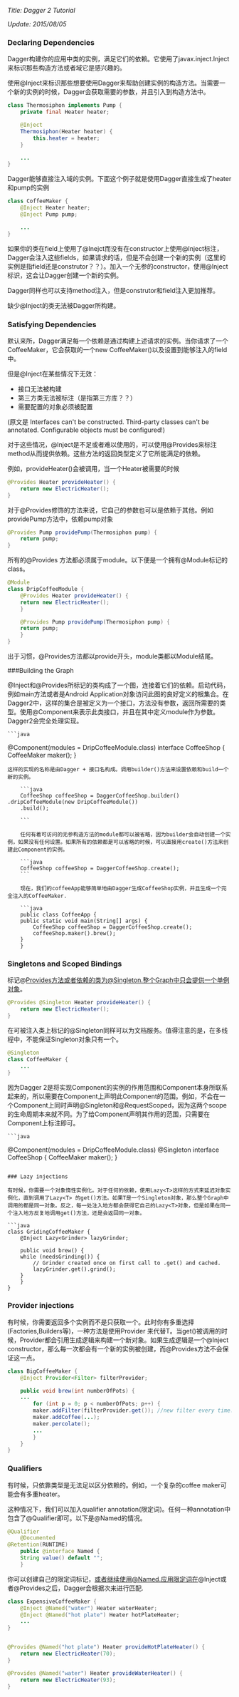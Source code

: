 *Title: Dagger 2 Tutorial*

*Update: 2015/08/05*

### Declaring Dependencies

Dagger构建你的应用中类的实例，满足它们的依赖。它使用了javax.inject.Inject来标识那些构造方法或者域它是感兴趣的。

使用@Inject来标识那些想要使用Dagger来帮助创建实例的构造方法。当需要一个新的实例的时候，Dagger会获取需要的参数，并且引入到构造方法中。

```java
class Thermosiphon implements Pump {
    private final Heater heater;

    @Inject
	Thermosiphon(Heater heater) {
	    this.heater = heater;
	}

    ...
}
```

Dagger能够直接注入域的实例。下面这个例子就是使用Dagger直接生成了heater和pump的实例

```java
class CoffeeMaker {
    @Inject Heater heater;
    @Inject Pump pump;

    ...
}
```

如果你的类在field上使用了@Inejct而没有在constructor上使用@Inject标注，Dagger会注入这些fields，如果请求的话，但是不会创建一个新的实例（这里的实例是指field还是construtor？？）。加入一个无参的constructor，使用@Inject标识，这会让Dagger创建一个新的实例。

Dagger同样也可以支持method注入，但是construtor和field注入更加推荐。

缺少@Inject的类无法被Dagger所构建。

### Satisfying Dependencies

默认来所，Dagger满足每一个依赖是通过构建上述请求的实例。当你请求了一个CoffeeMaker，它会获取的一个new CoffeeMaker()以及设置到能够注入的field中。

但是@Inject在某些情况下无效：

* 接口无法被构建
* 第三方类无法被标注（是指第三方库？？）
* 需要配置的对象必须被配置

(原文是
 Interfaces can't be constructed.
 Third-party classes can't be annotated.
 Configurable objects must be configured!)

对于这些情况，@Inject是不足或者难以使用的，可以使用@Provides来标注method从而提供依赖。这些方法的返回类型定义了它所能满足的依赖。

例如，provideHeater()会被调用，当一个Heater被需要的时候

```java
@Provides Heater provideHeater() {
    return new ElectricHeater();
}

```

对于@Provides修饰的方法来说，它自己的参数也可以是依赖于其他。例如providePump方法中，依赖pump对象

```java
@Provides Pump providePump(Thermosiphon pump) {
    return pump;
}
```

所有的@Provides 方法都必须属于module。以下便是一个拥有@Module标记的class。

```java
@Module
class DripCoffeeModule {
    @Provides Heater provideHeater() {
	return new ElectricHeater();
    }

    @Provides Pump providePump(Thermosiphon pump) {
	return pump;
    }
}

```

出于习惯，@Provides方法都以provide开头，module类都以Module结尾。

###Building the Graph

@Inject和@Provides所标记的类构成了一个图，连接着它们的依赖。启动代码，例如main方法或者是Android Application对象访问此图的良好定义的根集合。在Dagger2中，这样的集合是被定义为一个接口，方法没有参数，返回所需要的类型。使用@Component来表示此类接口，并且在其中定义module作为参数。Dagger2会完全处理实现。

    ```java
@Component(modules = DripCoffeeModule.class)
    interface CoffeeShop {
	CoffeeMaker maker();
    }

```
这样的实现的名称是由Dagger + 接口名构成。调用builder()方法来设置依赖和build一个新的实例。

    ```java
    CoffeeShop coffeeShop = DaggerCoffeeShop.builder()
.dripCoffeeModule(new DripCoffeeModule())
    .build();

    ```

    任何有着可访问的无参构造方法的module都可以被省略，因为builder会自动创建一个实例，如果没有任何设置。如果所有的依赖都是可以省略的时候，可以直接用create()方法来创建此Component的实例。

    ```java
    CoffeeShop coffeeShop = DaggerCoffeeShop.create();
    ```

    现在，我们的coffeeApp能够简单地由Dagger生成CoffeeShop实例，并且生成一个完全注入的CoffeeMaker.

    ```java
    public class CoffeeApp {
	public static void main(String[] args) {
	    CoffeeShop coffeeShop = DaggerCoffeeShop.create();
	    coffeeShop.maker().brew();
	}
    }
```

### Singletons and Scoped Bindings

标记@Provides方法或者依赖的类为@Singleton.整个Graph中只会提供一个单例对象。

```java
@Provides @Singleton Heater provideHeater() {
    return new ElectricHeater();
}
```

在可被注入类上标记的@Singleton同样可以为文档服务。值得注意的是，在多线程中，不能保证Singleton对象只有一个。

```java
@Singleton
class CoffeeMaker {
    ...
}

```

因为Dagger 2是将实现Component的实例的作用范围和Component本身所联系起来的，所以需要在Component上声明此Component的范围。例如，不会在一个Component上同时声明@Singleton和@RequestScoped，因为这两个scope的生命周期本来就不同。为了给Component声明其作用的范围，只需要在Component上标注即可。

    ```java
@Component(modules = DripCoffeeModule.class)
    @Singleton
    interface CoffeeShop {
	CoffeeMaker maker();
    }

```

### Lazy injections

有时候，你需要一个对象惰性实例化。对于任何的依赖，使用Lazy<T>这样的方式来延迟对象实例化，直到调用了Lazy<T> 的get()方法。如果T是一个Singleton对象，那么整个Graph中调用的都是同一对象。反之，每一处注入地方都会获得它自己的Lazy<T>对象，但是如果在同一个注入地方反复地调用get()方法，还是会返回同一对象。

```java
class GridingCoffeeMaker {
    @Inject Lazy<Grinder> lazyGrinder;

    public void brew() {
	while (needsGrinding()) {
	    // Grinder created once on first call to .get() and cached.
	    lazyGrinder.get().grind();
	}
    }
}

```


### Provider injections

有时候，你需要返回多个实例而不是只获取一个。此时你有多重选择(Factories,Builders等)，一种方法是使用Provider<T> 来代替T。当get()被调用的时候，Provider<T>都会引用生成逻辑来构建一个新对象。如果生成逻辑是一个@Inject constructor，那么每一次都会有一个新的实例被创建，而@Provides方法不会保证这一点。

```java
class BigCoffeeMaker {
    @Inject Provider<Filter> filterProvider;

    public void brew(int numberOfPots) {
	...
	    for (int p = 0; p < numberOfPots; p++) {
		maker.addFilter(filterProvider.get()); //new filter every time.
		maker.addCoffee(...);
		maker.percolate();
		...
	    }
    }
}
```

### Qualifiers

有时候，只依靠类型是无法足以区分依赖的。例如，一个复杂的coffee maker可能会有多重heater。

这种情况下，我们可以加入qualifier annotation(限定词)。任何一种annotation中包含了@Qualifier即可。以下是@Named的情况。

```java
@Qualifier
    @Documented
@Retention(RUNTIME)
    public @interface Named {
	String value() default "";
    }

```

你可以创建自己的限定词标记，或者继续使用@Named.应用限定词在@Inject或者@Provides之后，Dagger会根据次来进行匹配.

```java
class ExpensiveCoffeeMaker {
    @Inject @Named("water") Heater waterHeater;
    @Inject @Named("hot plate") Heater hotPlateHeater;
    ...
}


@Provides @Named("hot plate") Heater provideHotPlateHeater() {
    return new ElectricHeater(70);
}

@Provides @Named("water") Heater provideWaterHeater() {
    return new ElectricHeater(93);
}

```
